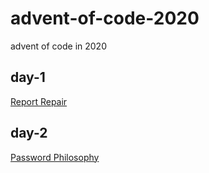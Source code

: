 # advent-of-code-2020

advent of code in 2020

## day-1

[Report Repair](./day-1/index.js)

## day-2

[Password Philosophy](./day-2/index.js)